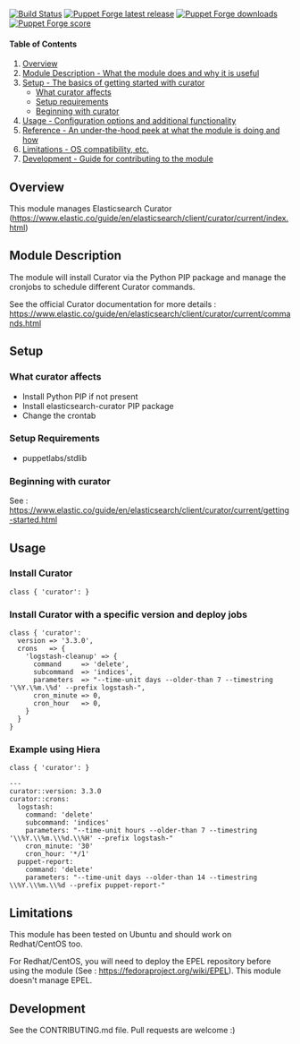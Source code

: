 [![Build Status](https://travis-ci.org/tubemogul/puppet-curator.svg?branch=master)](https://travis-ci.org/tubemogul/puppet-curator)
[![Puppet Forge latest release](https://img.shields.io/puppetforge/v/TubeMogul/curator.svg)](https://forge.puppetlabs.com/TubeMogul/curator)
[![Puppet Forge downloads](https://img.shields.io/puppetforge/dt/TubeMogul/curator.svg)](https://forge.puppetlabs.com/TubeMogul/curator)
[![Puppet Forge score](https://img.shields.io/puppetforge/f/TubeMogul/curator.svg)](https://forge.puppetlabs.com/TubeMogul/curator/scores)

#### Table of Contents

1. [Overview](#overview)
2. [Module Description - What the module does and why it is useful](#module-description)
3. [Setup - The basics of getting started with curator](#setup)
    * [What curator affects](#what-curator-affects)
    * [Setup requirements](#setup-requirements)
    * [Beginning with curator](#beginning-with-curator)
4. [Usage - Configuration options and additional functionality](#usage)
5. [Reference - An under-the-hood peek at what the module is doing and how](#reference)
5. [Limitations - OS compatibility, etc.](#limitations)
6. [Development - Guide for contributing to the module](#development)

## Overview

This module manages Elasticsearch Curator (https://www.elastic.co/guide/en/elasticsearch/client/curator/current/index.html)

## Module Description

The module will install Curator via the Python PIP package and manage the cronjobs to schedule different Curator commands.

See the official Curator documentation for more details : https://www.elastic.co/guide/en/elasticsearch/client/curator/current/commands.html

## Setup

### What curator affects

* Install Python PIP if not present
* Install elasticsearch-curator PIP package
* Change the crontab

### Setup Requirements

* puppetlabs/stdlib

### Beginning with curator

See : https://www.elastic.co/guide/en/elasticsearch/client/curator/current/getting-started.html

## Usage

### Install Curator

```
class { 'curator': }
```

### Install Curator with a specific version and deploy jobs

```
class { 'curator':
  version => '3.3.0',
  crons   => {
    'logstash-cleanup' => {
      command     => 'delete',
      subcommand  => 'indices',
      parameters  => "--time-unit days --older-than 7 --timestring '\%Y.\%m.\%d' --prefix logstash-",
      cron_minute => 0,
      cron_hour   => 0,
    }
  }
}
```

### Example using Hiera

```
class { 'curator': }
```

```
---
curator::version: 3.3.0
curator::crons:
  logstash:
    command: 'delete'
    subcommand: 'indices'
    parameters: "--time-unit hours --older-than 7 --timestring '\\%Y.\\%m.\\%d.\\%H' --prefix logstash-"
    cron_minute: '30'
    cron_hour: '*/1'
  puppet-report:
    command: 'delete'
    parameters: "--time-unit days --older-than 14 --timestring \\%Y.\\%m.\\%d --prefix puppet-report-"
```


## Limitations

This module has been tested on Ubuntu and should work on Redhat/CentOS too.

For Redhat/CentOS, you will need to deploy the EPEL repository before using the module (See : https://fedoraproject.org/wiki/EPEL). This module doesn't manage EPEL.

## Development

See the CONTRIBUTING.md file. Pull requests are welcome :)
